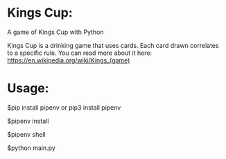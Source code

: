 # Kings Cup:
A game of Kings Cup with Python

Kings Cup is a drinking game that uses cards. Each card drawn correlates to a specific rule. You can read more about it here: 
https://en.wikipedia.org/wiki/Kings_(game)


# Usage:

$pip install pipenv or pip3 install pipenv

$pipenv install

$pipenv shell

$python main.py

